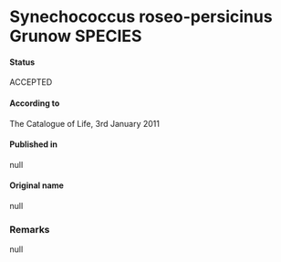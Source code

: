 # Synechococcus roseo-persicinus Grunow SPECIES

#### Status
ACCEPTED

#### According to
The Catalogue of Life, 3rd January 2011

#### Published in
null

#### Original name
null

### Remarks
null